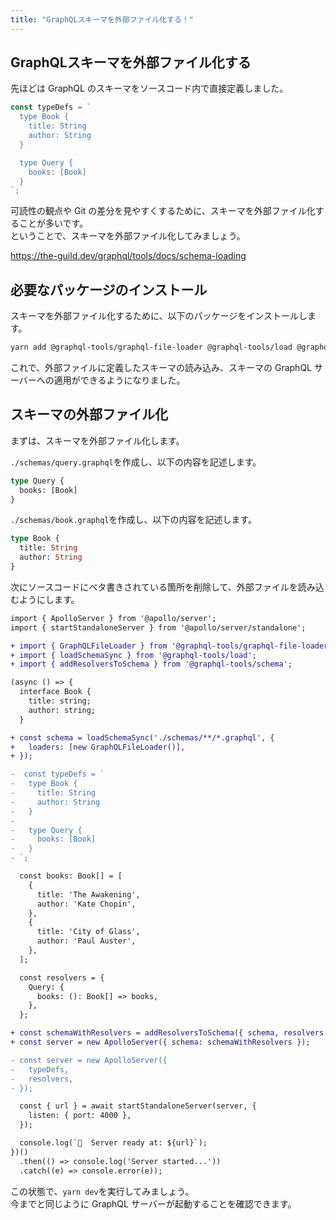 ```yaml
---
title: "GraphQLスキーマを外部ファイル化する！"
---
```


## GraphQLスキーマを外部ファイル化する

先ほどは GraphQL のスキーマをソースコード内で直接定義しました。  

```ts
const typeDefs = `
  type Book {
    title: String
    author: String
  }

  type Query {
    books: [Book]
  }
`;
```

可読性の観点や Git の差分を見やすくするために、スキーマを外部ファイル化することが多いです。  
ということで、スキーマを外部ファイル化してみましょう。  

<https://the-guild.dev/graphql/tools/docs/schema-loading>  

## 必要なパッケージのインストール

スキーマを外部ファイル化するために、以下のパッケージをインストールします。  

```bash
yarn add @graphql-tools/graphql-file-loader @graphql-tools/load @graphql-tools/schema
```

これで、外部ファイルに定義したスキーマの読み込み、スキーマの GraphQL サーバーへの適用ができるようになりました。  

## スキーマの外部ファイル化

まずは、スキーマを外部ファイル化します。  

`./schemas/query.graphql`を作成し、以下の内容を記述します。  

```graphql
type Query {
  books: [Book]
}
```

`./schemas/book.graphql`を作成し、以下の内容を記述します。  

```graphql
type Book {
  title: String
  author: String
}
```

次にソースコードにベタ書きされている箇所を削除して、外部ファイルを読み込むようにします。  

```diff ts
import { ApolloServer } from '@apollo/server';
import { startStandaloneServer } from '@apollo/server/standalone';

+ import { GraphQLFileLoader } from '@graphql-tools/graphql-file-loader';
+ import { loadSchemaSync } from '@graphql-tools/load';
+ import { addResolversToSchema } from '@graphql-tools/schema';

(async () => {
  interface Book {
    title: string;
    author: string;
  }

+ const schema = loadSchemaSync('./schemas/**/*.graphql', {
+   loaders: [new GraphQLFileLoader()],
+ });

-  const typeDefs = `
-   type Book {
-     title: String
-     author: String
-   }
-
-   type Query {
-     books: [Book]
-   }
- `;

  const books: Book[] = [
    {
      title: 'The Awakening',
      author: 'Kate Chopin',
    },
    {
      title: 'City of Glass',
      author: 'Paul Auster',
    },
  ];

  const resolvers = {
    Query: {
      books: (): Book[] => books,
    },
  };

+ const schemaWithResolvers = addResolversToSchema({ schema, resolvers });
+ const server = new ApolloServer({ schema: schemaWithResolvers });

- const server = new ApolloServer({
-   typeDefs,
-   resolvers,
- });

  const { url } = await startStandaloneServer(server, {
    listen: { port: 4000 },
  });

  console.log(`🚀  Server ready at: ${url}`);
})()
  .then(() => console.log('Server started...'))
  .catch((e) => console.error(e));
```

この状態で、`yarn dev`を実行してみましょう。  
今までと同じように GraphQL サーバーが起動することを確認できます。  
